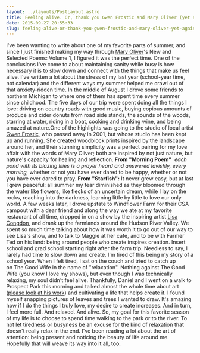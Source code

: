 ```yaml
---
layout: ../layouts/PostLayout.astro
title: Feeling alive. Or, thank you Gwen Frostic and Mary Oliver (yet again).
date: 2015-09-27 20:55:33
slug: feeling-alive-or-thank-you-gwen-frostic-and-mary-oliver-yet-again
---
```


I've been wanting to write about one of my favorite parts of summer, and since I just finished making my way through [Mary Oliver](http://akindoflibrary.com/category/mary-oliver/)'s New and Selected Poems: Volume 1, I figured it was the perfect time. One of the conclusions I've come to about maintaining sanity while busy is how necessary it is to slow down and connect with the things that make us feel alive. I've written a lot about the stress of my last year (school-year time, not calendar) and the different ways my summer helped me crawl out of that anxiety-ridden time. In the middle of August I drove some friends to northern Michigan to where one of them has spent time every summer since childhood. The five days of our trip were spent doing all the things I love: driving on country roads with good music, buying copious amounts of produce and cider donuts from road side stands, the sounds of the woods, starring at water, riding in a boat, cooking and drinking wine, and being amazed at nature.One of the highlights was going to the studio of local artist [Gwen Frostic](https://www.gwenfrostic.com/), who passed away in 2001, but whose studio has been kept up and running. She created woodblock prints inspired by the landscape around her, and their stunning simplicity was a perfect pairing for my love affair with the words of Mary Oliver; both are inspired by not just nature, but nature's capacity for healing and reflection. **From "Morning Poem"**  _each pond with its blazing lilies_ _is a prayer heard and answered_ _lavishly,_ _every morning,_ whether or not you have ever dared to be happy, whether or not you have ever dared to pray. **From "Starfish":** It never grew easy, but at last I grew peaceful: all summer my fear diminished as they bloomed through the water like flowers, like flecks of an uncertain dream, while I lay on the rocks, reaching into the darkness, learning little by little to love our only world. A few weeks later, I drove upstate to Windflower Farm for their CSA campout with a dear friend and along the way we ate at my favorite restaurant of all time, dropped in on a show by the inspiring artist [Lisa Congdon](http://lisacongdon.com/blog/), and drank up the farmlands around the Hudson River Valley. We spent so much time talking about how it was worth it to go out of our way to see Lisa's show, and to talk to Maggie at her cafe, and to be with Farmer Ted on his land: being around people who create inspires creation. Insert school and grad school starting right after the farm trip. Needless to say, I rareIy had time to slow down and create. I'm tired of this being my story of a school year. When I felt tired, I sat on the couch and tried to catch up on The Good Wife in the name of "relaxation". Nothing against The Good Wife (you know I love my shows), but even though I was technically relaxing, my soul didn't feel alive. Thankfully, Daniel and I went on a walk to Prospect Park this morning and talked almost the whole time about art ([please look at his work](http://www.danielwarren.xyz)) and cultivating a life that helps create it. I found myself snapping pictures of leaves and trees I wanted to draw. It's amazing how if I do the things I truly love, my desire to create increases. And in turn, I feel more full. And relaxed. And alive. So, my goal for this favorite season of my life is to choose to spend time walking to the park or to the river. To not let tiredness or busyness be an excuse for the kind of relaxation that doesn't really relax in the end. I've been reading a lot about the art of attention: being present and noticing the beauty of life around me. Hopefully that will weave its way into it all, too.
